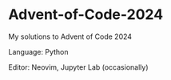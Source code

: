 # Advent-of-Code-2024
My solutions to Advent of Code 2024

Language: Python

Editor: Neovim, Jupyter Lab (occasionally)
